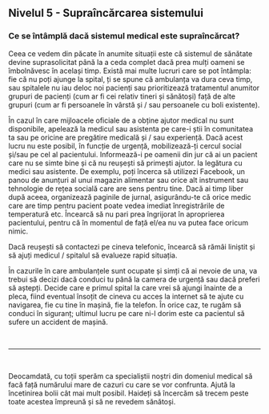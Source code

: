 ## Nivelul 5 - Supraîncărcarea sistemului

### Ce se întâmplă dacă sistemul medical este supraîncărcat?

Ceea ce vedem din păcate în anumite situații este că sistemul de sănătate devine suprasolicitat până la a ceda complet dacă prea mulți oameni se îmbolnăvesc în același timp. Există mai multe lucruri care se pot întâmpla: fie că nu poți ajunge la spital, ți se spune că ambulanța va dura ceva timp, sau spitalele nu iau deloc noi pacienți sau prioritizează tratamentul anumitor grupuri de pacienți (cum ar fi cei relativ tineri și sănătoși) față de alte grupuri (cum ar fi persoanele în vârstă și / sau persoanele cu boli existente).

În cazul în care mijloacele oficiale de a obține ajutor medical nu sunt disponibile, apelează la medicul sau asistenta pe care-i știi în comunitatea ta sau pe oricine are pregătire medicală și / sau experiență. Dacă acest lucru nu este posibil, în funcție de urgență, mobilizează-ți cercul social și/sau pe cel al pacientului. Informează-i pe oamenii din jur că ai un pacient care nu se simte bine și că nu reușești să primești ajutor. Ia legătura cu medici sau asistente. De exemplu, poți încerca să utilizezi Facebook, un panou de anunțuri al unui magazin alimentar sau orice alt instrument sau tehnologie de rețea socială care are sens pentru tine. Dacă ai timp liber după aceea, organizează paginile de jurnal, asigurându-te că orice medic care are timp pentru pacient poate vedea imediat înregistrările de temperatură etc. Încearcă să nu pari prea îngrijorat în aproprierea pacientului, pentru că în momentul de față el/ea nu va putea face oricum nimic. 

Dacă reușești să contactezi pe cineva telefonic, încearcă să rămâi liniștit și să ajuți medicul / spitalul să evalueze rapid situația.

În cazurile în care ambulanțele sunt ocupate și simți că ai nevoie de una, va trebui să decizi dacă conduci tu până la camera de urgență sau dacă preferi să aștepți. Decide care e primul spital la care vrei să ajungi înainte de a pleca, fiind eventual însoțit de cineva cu acces la internet să te ajute cu navigarea, fie cu tine în mașină, fie la telefon. În orice caz, te rugăm să conduci în siguranț; ultimul lucru pe care ni-l dorim este ca pacientul să sufere un accident de mașină.

&nbsp;

----

&nbsp;

Deocamdată, cu toții sperăm ca specialiștii noștri din domeniul medical să facă față numărului mare de cazuri cu care se vor confrunta. Ajută la încetinirea bolii cât mai mult posibil. Haideți să încercăm să trecem peste toate acestea împreună și să ne revedem sănătoși.
